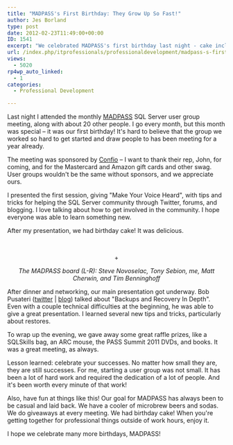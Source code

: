 ```yaml
---
title: "MADPASS's First Birthday: They Grow Up So Fast!"
author: Jes Borland
type: post
date: 2012-02-23T11:49:00+00:00
ID: 1541
excerpt: "We celebrated MADPASS's first birthday last night - cake included!"
url: /index.php/itprofessionals/professionaldevelopment/madpass-s-first-birthday-they/
views:
  - 5020
rp4wp_auto_linked:
  - 1
categories:
  - Professional Development

---
```

Last night I attended the monthly [MADPASS][1] SQL Server user group meeting, along with about 20 other people. I go every month, but this month was special – it was our first birthday! It's hard to believe that the group we worked so hard to get started and draw people to has been meeting for a year already.

The meeting was sponsored by [Confio][2] – I want to thank their rep, John, for coming, and for the Mastercard and Amazon gift cards and other swag. User groups wouldn't be the same without sponsors, and we appreciate ours.

I presented the first session, giving "Make Your Voice Heard", with tips and tricks for helping the SQL Server community through Twitter, forums, and blogging. I love talking about how to get involved in the community. I hope everyone was able to learn something new.

After my presentation, we had birthday cake! It was delicious.

 

<p style="text-align: center;">
  <img src="https://lessthandot.z19.web.core.windows.net/wp-content/uploads/users/grrlgeek/MADPASS birthday small.jpg?mtime=1330004813" alt="" />+
</p>

<p style="text-align: center;">
  <em>The MADPASS board (L-R): Steve Novoselac, Tony Sebion, me, Matt Cherwin, and Tim Benninghoff</em>
</p>

After dinner and networking, our main presentation got underway. Bob Pusateri ([twitter][3] | [blog][4]) talked about "Backups and Recovery In Depth". Even with a couple technical difficulties at the beginning, he was able to give a great presentation. I learned several new tips and tricks, particularly about restores.

To wrap up the evening, we gave away some great raffle prizes, like a SQLSkills bag, an ARC mouse, the PASS Summit 2011 DVDs, and books. It was a great meeting, as always.

Lesson learned: celebrate your successes. No matter how small they are, they are still successes. For me, starting a user group was not small. It has been a lot of hard work and required the dedication of a lot of people. And it's been worth every minute of that work!

Also, have fun at things like this! Our goal for MADPASS has always been to be casual and laid back. We have a cooler of microbrew beers and sodas. We do giveaways at every meeting. We had birthday cake! When you're getting together for professional things outside of work hours, enjoy it.

I hope we celebrate many more birthdays, MADPASS!

 [1]: http://madpass.org/
 [2]: http://confio.com/
 [3]: http://twitter.com/sqlbob
 [4]: http://bobpusateri.com/